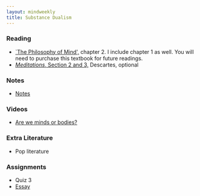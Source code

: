 ```yaml
---
layout: mindweekly
title: Substance Dualism
---
```


### Reading
+ [`The Philosophy of Mind',](/introduction/kim1and2.pdf) chapter 2. I include chapter 1 as well. You will need to purchase this textbook for future readings. 
+ [*Meditations*, Section 2 and 3,](http://www.earlymoderntexts.com/assets/pdfs/descartes1641.pdf) Descartes, optional

### Notes
+ [Notes](notes)

### Videos
 + [Are we minds or bodies?](https://www.youtube.com/watch?v=AMTMtWHclKo)

### Extra Literature
+ Pop literature

### Assignments
+ Quiz 3
+ [Essay](Essay)
